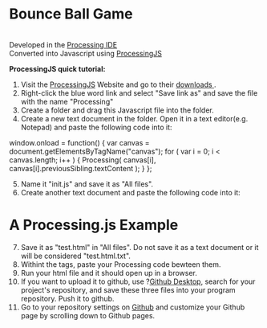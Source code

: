 # Bounce Ball Game
<br>
Developed in the <a href = "https://processing.org/"> Processing IDE </a>
<br>
Converted into Javascript using <a href = "http://processingjs.org/">ProcessingJS</a>

**ProcessingJS quick tutorial:**
1. Visit the <a href = "http://processingjs.org/">ProcessingJS</a> Website and go to their <a href ="http://processingjs.org/download/"> downloads </a>.
2. Right-click the blue word link and select "Save link as" and save the file with the name "Processing"
3. Create a folder and drag this Javascript file into the folder.
4. Create a new text document in the folder. Open it in a text editor(e.g. Notepad) and paste the following code into it:
 
 window.onload = function()
{
  var canvas = document.getElementsByTagName("canvas");
  for ( var i = 0; i < canvas.length; i++ )
  {
    Processing( canvas[i], canvas[i].previousSibling.textContent );
  }
};


5. Name it "init.js" and save it as "All files".
6. Create another text document and paste the following code into it:

<html>
  <head>
    <title>A Processing.js Example</title>
    <script type="text/javascript" src="processing.js"></script>
    <script type="text/javascript" src="init.js"></script>
  </head>
  <body>
    <h1>A Processing.js Example</h1>
    <script type="application/processing">
    </script><canvas></canvas>
  </body>
</html>

7. Save it as "test.html" in "All files". Do not save it as a text document or it will be considered "test.html.txt".
8. Withint the <script> </script> tags, paste your Processing code bewteen them.
9. Run your html file and it should open up in a browser.
10. If you want to upload it to github, use ?<a href = "https://desktop.github.com/">Github Desktop</a>, search for your project's repository, and save these three files into your program repository. Push it to github.
11. Go to your repository settings on <a href ="github.com">Github</a> and customize your Github page by scrolling down to Github pages.
